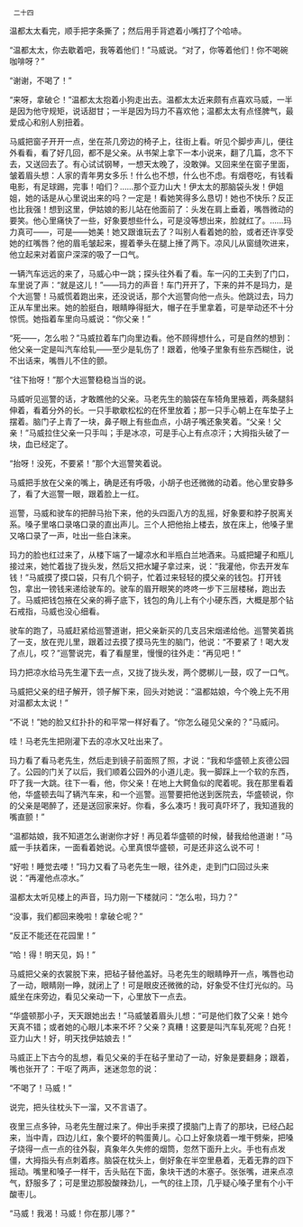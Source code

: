     二十四 

   温都太太看完，顺手把字条撕了；然后用手背遮着小嘴打了个哈哧。 

   “温都太太，你去歇着吧，我等着他们！”马威说。“对了，你等着他们！你不喝碗咖啡呀？” 

   “谢谢，不喝了！” 

   “来呀，拿破仑！”温都太太抱着小狗走出去。温都太太近来颇有点喜欢马威，一半是因为他守规矩，说话甜甘；一半是因为玛力不喜欢他；温都太太有点怪脾气，最爱成心和别人别扭着。 

   马威把窗子开开一点，坐在茶几旁边的椅子上，往街上看。听见个脚步声儿，便往外看看，看了好几回，都不是父亲。从书架上拿下一本小说来，翻了几篇，念不下去，又送回去了。有心试试钢琴，一想天太晚了，没敢弹。又回来坐在窗子里面，皱着眉头想：人家的青年男女多乐！什么也不想，什么也不虑。有烟卷吃，有钱看电影，有足球踢，完事！咱们？……那个亚力山大！伊太太的那脑袋头发！伊姐姐，她的话是从心里说出来的吗？一定是！看她笑得多么恳切！她也不快乐？反正也比我强！想到这里，伊姑娘的影儿站在他面前了：头发在肩上垂着，嘴唇微动的要笑。他心里痛快了一些，好象要想些什么，可是没等想出来，脸就红了。……玛力真可——，可是——她美！她又跟谁玩去了？叫别人看着她的脸，或者还许享受她的红嘴唇？他的眉毛皱起来，握着拳头在腿上捶了两下。凉风儿从窗缝吹进来，他立起来对着窗户深深的吸了一口气。 

   一辆汽车远远的来了，马威心中一跳；探头往外看了看。车一闪的工夫到了门口，车里说了声：“就是这儿！”——玛力的声音！车门开开了，下来的并不是玛力，是个大巡警！马威慌着跑出来，还没说话，那个大巡警向他一点头。他跳过去，玛力正从车里出来。她的脸挺白，眼睛睁得挺大，帽子在手里拿着，可是举动还不十分惊慌。她指着车里向马威说：“你父亲！” 

   “死——，怎么啦？”马威拉着车门向里边看。他不顾得想什么，可是自然的想到：他父亲一定是叫汽车给轧——至少是轧伤了！跟着，他嗓子里象有些东西糊住，说不出话来，嘴唇儿不住的颤。 

   “往下抬呀！”那个大巡警稳稳当当的说。 

   马威听见巡警的话，才敢瞧他的父亲。马老先生的脑袋在车犄角里掖着，两条腿斜伸着，看着分外的长。一只手歇歇松松的在怀里放着；那一只手心朝上在车垫子上摆着。脑门子上青了一块，鼻子眼上有些血点，小胡子嘴还象笑着。“父亲！父亲！”马威拉住父亲一只手叫；手是冰凉，可是手心上有点凉汗；大拇指头破了一块，血已经定了。 

   “抬呀！没死，不要紧！”那个大巡警笑着说。 

   马威把手放在父亲的嘴上，确是还有呼吸，小胡子也还微微的动着。他心里安静多了，看了大巡警一眼，跟着脸上一红。 

   巡警，马威和驶车的把醉马抬下来，他的头四面八方的乱摇，好象要和脖子脱离关系。嗓子里咯口录咯口录的直出声儿。三个人把他抬上楼去，放在床上，他嗓子里又咯口录了一声，吐出一些白沫来。 

   玛力的脸也红过来了，从楼下端了一罐凉水和半瓶白兰地酒来。马威把罐子和瓶儿接过来，她忙着拢了拢头发，然后又把水罐子拿过来，说：“我灌他，你去开发车钱！”马威摸了摸口袋，只有几个铜子，忙着过来轻轻的摸父亲的钱包。打开钱包，拿出一镑钱来递给驶车的。驶车的眉开眼笑的咚咚一步下三层楼梯，跑出去了。马威把钱包掖在父亲的褥子底下，钱包的角儿上有个小硬东西，大概是那个钻石戒指，马威也没心细看。 

   驶车的跑了，马威赶紧给巡警道谢，把父亲新买的几支吕宋烟递给他。巡警笑着挑了一支，放在兜儿里，跟着过去摸了摸马先生的脑门，他说：“不要紧了！喝大发了点儿，哎？”巡警说完，看了看屋里，慢慢的往外走：“再见吧！” 

   玛力把凉水给马先生灌下去一点，又拢了拢头发，两个腮梆儿一鼓，叹了一口气。 

   马威把父亲的纽子解开，领子解下来，回头对她说：“温都姑娘，今个晚上先不用对温都太太说！” 

   “不说！”她的脸又红扑扑的和平常一样好看了。“你怎么碰见父亲的？”马威问。 

   哇！马老先生把刚灌下去的凉水又吐出来了。 

   玛力看了看马老先生，然后走到镜子前面照了照，才说：“我和华盛顿上亥德公园了。公园的门关了以后，我们顺着公园外的小道儿走。我一脚踩上一个软的东西，吓了我一大跳。往下一看，他，你父亲！在地上大鳄鱼似的爬着呢。我在那里看着他，华盛顿去叫了辆汽车来，和一个巡警。巡警要把他送到医院去，华盛顿说，你的父亲是喝醉了，还是送回家来好。你看，多么凑巧！我可真吓坏了，我知道我的嘴直颤！” 

   “温都姑娘，我不知道怎么谢谢你才好！再见着华盛顿的时候，替我给他道谢！”马威一手扶着床，一面看着她说。心里真恨华盛顿，可是还非这么说不可！ 

   “好啦！睡觉去喽！”玛力又看了马老先生一眼，往外走，走到门口回过头来说：“再灌他点凉水。” 

   温都太太听见楼上的声音，玛力刚一下楼就问：“怎么啦，玛力？” 

   “没事，我们都回来晚啦！拿破仑呢？” 

   “反正不能还在花园里！” 

   “哈！得！明天见，妈！” 

   马威把父亲的衣裳脱下来，把毡子替他盖好。马老先生的眼睛睁开一点，嘴唇也动了一动，眼睛刚一睁，就闭上了！可是眼皮还微微的动，好象受不住灯光似的。马威坐在床旁边，看见父亲动一下，心里放下一点去。 

   “华盛顿那小子，天天跟她出去！”马威皱着眉头儿想：“可是他们救了父亲！她今天真不错；或者她的心眼儿本来不坏？父亲？真糟！这要是叫汽车轧死呢？白死！亚力山大！好，明天找伊姑娘去！” 

   马威正上下古今的乱想，看见父亲的手在毡子里动了一动，好象是要翻身；跟着，嘴也张开了：干呕了两声，迷迷忽忽的说： 

   “不喝了！马威！” 

   说完，把头往枕头下一溜，又不言语了。 

   夜里三点多钟，马老先生醒过来了。伸出手来摸了摸脑门上青了的那块，已经凸起来，当中青，四边儿红，象个要坏的鸭蛋黄儿。心口上好象烧着一堆干劈柴，把嗓子烧得一点一点的往外裂，真象年久失修的烟筒，忽然下面升上火。手也有点发僵，大拇指头有点刺着疼。脑袋在枕头上，倒好象在半空里悬着，无着无靠的四下摇动。嘴里和嗓子一样干，舌头贴在下面，象块干透的木塞子。张张嘴，进来点凉气，舒服多了；可是里边那股酸辣劲儿，一气的往上顶，几乎疑心嗓子里有个小干酸枣儿。 

   “马威！我渴！马威！你在那儿哪？” 

